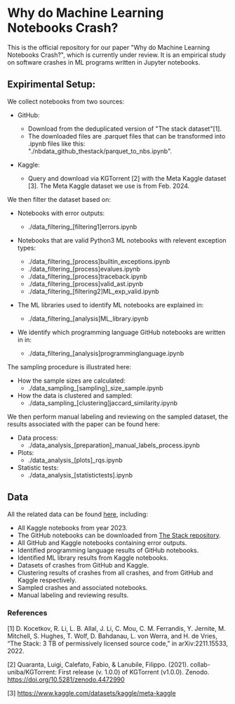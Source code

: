 # Why do Machine Learning Notebooks Crash?

This is the official repository for our paper "Why do Machine Learning Notebooks Crash?", which is currently under review.
It is an empirical study on software crashes in ML programs written in Jupyter notebooks.

## Expirimental Setup:

We collect notebooks from two sources:
* GitHub:
    + Download from the deduplicated version of "The stack dataset"[1]. 
    + The downloaded files are .parquet files that can be transformed into .ipynb files like this: "./nbdata_github_thestack/parquet_to_nbs.ipynb".

* Kaggle:
    + Query and download via KGTorrent [2] with the Meta Kaggle dataset [3]. The Meta Kaggle dataset we use is from Feb. 2024.

We then filter the dataset based on:
* Notebooks with error outputs:
    + ./data_filtering_[filtering1]errors.ipynb
* Notebooks that are valid Python3 ML notebooks with relevent exception types:
    + ./data_filtering_[process]builtin_exceptions.ipynb
    + ./data_filtering_[process]evalues.ipynb
    + ./data_filtering_[process]traceback.ipynb
    + ./data_filtering_[process]valid_ast.ipynb
    + ./data_filtering_[filtering2]ML_exp_valid.ipynb

* The ML libraries used to identify ML notebooks are explained in:
    + ./data_filtering_[analysis]ML_library.ipynb

* We identify which programming language GitHub notebooks are written in in:
    + ./data_filtering_[analysis]programminglanguage.ipynb

The sampling procedure is illustrated here:
* How the sample sizes are calculated:
    + ./data_sampling_[sampling]_size_sample.ipynb
* How the data is clustered and sampled:
    + ./data_sampling_[clustering]jaccard_similarity.ipynb

We then perform manual labeling and reviewing on the sampled dataset, the results associated with the paper can be found here:
* Data process:
    + ./data_analysis_[preparation]_manual_labels_process.ipynb
* Plots:
    + ./data_analysis_[plots]_rqs.ipynb
* Statistic tests:
    + ./data_analysis_[statistictests].ipynb

## Data
All the related data can be found [here](), including:
* All Kaggle notebooks from year 2023.
* The GitHub notebooks can be downloaded from [The Stack repository](https://huggingface.co/datasets/bigcode/the-stack-dedup/tree/main/data/jupyter-notebook).
* All GitHub and Kaggle notebooks containing error outputs.
* Identified programming language results of GitHub notebooks.
* Identified ML library results from Kaggle notebooks.
* Datasets of crashes from GitHub and Kaggle.
* Clustering results of crashes from all crashes, and from GitHub and Kaggle respectively.
* Sampled crashes and associated notebooks.
* Manual labeling and reviewing results.


### References
[1] D. Kocetkov, R. Li, L. B. Allal, J. Li, C. Mou, C. M. Ferrandis, Y. Jernite, M. Mitchell, S. Hughes, T. Wolf, D. Bahdanau, L. von Werra, and H. de Vries, “The Stack: 3 TB of permissively licensed source code,” in arXiv:2211.15533, 2022.

[2] Quaranta, Luigi, Calefato, Fabio, & Lanubile, Filippo. (2021). collab-uniba/KGTorrent: First release (v. 1.0.0) of KGTorrent (v1.0.0). Zenodo. https://doi.org/10.5281/zenodo.4472990

[3] https://www.kaggle.com/datasets/kaggle/meta-kaggle